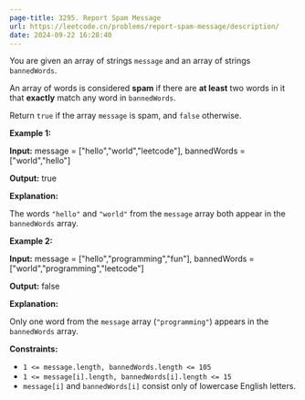 ```yaml
---
page-title: 3295. Report Spam Message
url: https://leetcode.cn/problems/report-spam-message/description/
date: 2024-09-22 16:28:40
---
```

You are given an array of strings `message` and an array of strings `bannedWords`.

An array of words is considered **spam** if there are **at least** two words in it that **exactly** match any word in `bannedWords`.

Return `true` if the array `message` is spam, and `false` otherwise.

**Example 1:**

**Input:** message = \["hello","world","leetcode"\], bannedWords = \["world","hello"\]

**Output:** true

**Explanation:**

The words `"hello"` and `"world"` from the `message` array both appear in the `bannedWords` array.

**Example 2:**

**Input:** message = \["hello","programming","fun"\], bannedWords = \["world","programming","leetcode"\]

**Output:** false

**Explanation:**

Only one word from the `message` array (`"programming"`) appears in the `bannedWords` array.

**Constraints:**

-   `1 <= message.length, bannedWords.length <= 105`
-   `1 <= message[i].length, bannedWords[i].length <= 15`
-   `message[i]` and `bannedWords[i]` consist only of lowercase English letters.